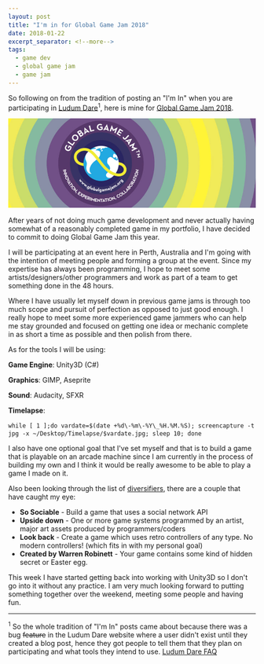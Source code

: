 ```yaml
---
layout: post
title: "I'm in for Global Game Jam 2018"
date: 2018-01-22
excerpt_separator: <!--more-->
tags:
  - game dev
  - global game jam
  - game jam
---
```


So following on from the tradition of posting an "I'm In" when you are participating in [Ludum Dare](http://ludumdare.com/)<sup>1</sup>, here is mine for [Global Game Jam 2018](https://globalgamejam.org/).

<center>
    <img src="./global-game-jam.jpg"/>
</center>

After years of not doing much game development and never actually having somewhat of a reasonably completed game in my portfolio, I have decided to commit to doing Global Game Jam this year.

I will be participating at an event here in Perth, Australia and I'm going with the intention of meeting people and forming a group at the event. Since my expertise has always been programming, I hope to meet some artists/designers/other programmers and work as part of a team to get something done in the 48 hours.

Where I have usually let myself down in previous game jams is through too much scope and pursuit of perfection as opposed to just good enough. I really hope to meet some more experienced game jammers who can help me stay grounded and focused on getting one idea or mechanic complete in as short a time as possible and then polish from there.

As for the tools I will be using:

**Game Engine**: Unity3D (C#)

**Graphics**: GIMP, Aseprite

**Sound**: Audacity, SFXR

**Timelapse**:

```
while [ 1 ];do vardate=$(date +%d\-%m\-%Y\_%H.%M.%S); screencapture -t jpg -x ~/Desktop/Timelapse/$vardate.jpg; sleep 10; done
```

I also have one optional goal that I've set myself and that is to build a game that is playable on an arcade machine since I am currently in the process of building my own and I think it would be really awesome to be able to play a game I made on it.

Also been looking through the list of [diversifiers](https://globalgamejam.org/news/ggj18-diversifiers), there are a couple that have caught my eye:

- **So Sociable** - Build a game that uses a social network API
- **Upside down** - One or more game systems programmed by an artist, major art assets produced by programmers/coders
- **Look back** - Create a game which uses retro controllers of any type. No modern controllers! (which fits in with my personal goal)
- **Created by Warren Robinett** - Your game contains some kind of hidden secret or Easter egg.

This week I have started getting back into working with Unity3D so I don't go into it without any practice. I am very much looking forward to putting something together over the weekend, meeting some people and having fun.

<hr>

<sup>1</sup> So the whole tradition of "I'm In" posts came about because there was a bug ~~feature~~ in the Ludum Dare website where a user didn't exist until they created a blog post, hence they got people to tell them that they plan on participating and what tools they intend to use. [Ludum Dare FAQ](http://ludumdare.com/compo/faq/)
